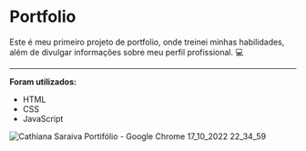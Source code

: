 # Portfolio



Este é meu primeiro projeto de portfolio, onde treinei minhas habilidades, além de divulgar informações sobre meu perfil profissional.  💻

------

**Foram utilizados:**



- HTML
- CSS
- JavaScript



![Cathiana Saraiva Portifólio - Google Chrome 17_10_2022 22_34_59](https://user-images.githubusercontent.com/102255231/196316711-4516939a-4210-4f77-8d4b-242f676bdb9e.png)
